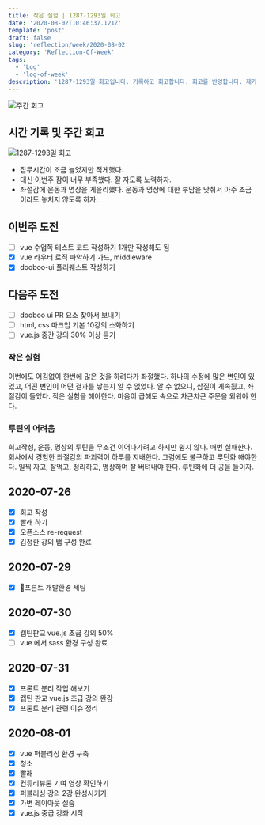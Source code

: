 ```yaml
---
title: 작은 실험 | 1287-1293일 회고
date: '2020-08-02T10:46:37.121Z'
template: 'post'
draft: false
slug: 'reflection/week/2020-08-02'
category: 'Reflection-Of-Week'
tags:
  - 'Log'
  - 'log-of-week'
description: '1287-1293일 회고입니다. 기록하고 회고합니다. 회고를 반영합니다. 제가 자라는 방식입니다.'
---
```

![주간 회고](https://imgur.com/PwMHNaY.png)



## 시간 기록 및 주간 회고 

![1287-1293일 회고](https://imgur.com/AgyDDD7.png)
- 잡무시간이 조금 늘었지만 적게했다. 
- 대신 이번주 잠이 너무 부족했다. 잘 자도록 노력하자. 
- 좌절감에 운동과 명상을 게을리했다. 운동과 명상에 대한 부담을 낮춰서 아주 조금이라도 놓치지 않도록 하자.


## 이번주 도전
- [ ] vue 수업쪽 테스트 코드 작성하기 1개만 작성해도 됨
- [x] vue 라우터 로직 파악하기 가드, middleware 
- [x] dooboo-ui 풀리퀘스트 작성하기 

## 다음주 도전
- [ ] dooboo ui PR 요소 찾아서 보내기 
- [ ] html, css 마크업 기본 10강의 소화하기 
- [ ] vue.js 중간 강의 30% 이상 듣기 

### 작은 실험 
이번에도 어김없이 한번에 많은 것을 하려다가 좌절했다. 하나의 수정에 많은 변인이 있었고, 어떤 변인이 어떤 결과를 낳는지 알 수 없었다. 알 수 없으니, 삽질이 계속됬고, 좌절감이 들었다. 작은 실험을 해야한다. 마음이 급해도 속으로 차근차근 주문을 외워야 한다. 

### 루틴의 어려움
회고작성, 운동, 명상의 루틴을 무조건 이어나가려고 하지만 쉽지 않다. 매번 실패한다. 회사에서 경험한 좌절감의 파괴력이 하루를 지배한다. 그럼에도 불구하고 루틴화 해야한다. 일찍 자고, 잘먹고, 정리하고, 명상하며 잘 버텨내야 한다. 루틴화에 더 공을 들이자.

## 2020-07-26
- [x] 회고 작성 
- [x] 빨래 하기 
- [x] 오픈소스 re-request 
- [x] 김정환 강의 탭 구성 완료 

## 2020-07-29
- [x] 프론트 개발환경 세팅 

## 2020-07-30
- [x] 캡틴판교 vue.js 초급 강의 50%
- [ ] vue 에서 sass 환경 구성 완료 

## 2020-07-31 
- [x] 프론트 분리 작업 해보기 
- [x] 캡틴 판교 vue.js 초급 강의 완강
- [x] 프론트 분리 관련 이슈 정리 

## 2020-08-01
- [x] vue 퍼블리싱 환경 구축 
- [x] 청소
- [x] 빨래
- [x] 컨튜리뷰톤 기여 영상 확인하기
- [x] 퍼블리싱 강의 2강 완성시키기 
- [x] 가변 레이아웃 실습 
- [x] vue.js 중급 강좌 시작 
